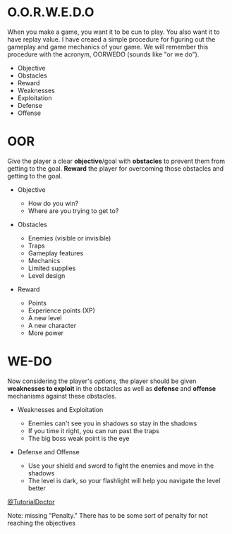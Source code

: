 # O.O.R.W.E.D.O

When you make a game, you want it to be cun to play. You also want it to have replay value. I have creaed a simple procedure for figuring out the gameplay and game mechanics of your game. We will remember this procedure with the acronym, OORWEDO (sounds like "or we do").

- Objective
- Obstacles
- Reward
- Weaknesses
- Exploitation
- Defense
- Offense

# OOR
Give the player a clear **objective**/goal with **obstacles** to prevent them from getting to the goal. **Reward** the player for overcoming those obstacles and getting to the goal.

- Objective
    - How do you win? 
    - Where are you trying to get to? 

- Obstacles
    - Enemies (visible or invisible)
    - Traps
    - Gameplay features
    - Mechanics
    - Limited supplies
    - Level design

- Reward
   - Points
   - Experience points (XP)
   - A new level
   - A new character
   - More power

# WE-DO
 Now considering the player's *options*, the player should be given **weaknesses to exploit** in the obstacles as well as **defense** and **offense** mechanisms against these obstacles.

- Weaknesses and Exploitation
    - Enemies can't see you in shadows so stay in the shadows
    - If you time it right, you can run past the traps
    - The big boss weak point is the eye

- Defense and Offense
    - Use your shield and sword to fight the enemies and move in the shadows
    - The level is dark, so your flashlight will help you navigate the level better
    
[@TutorialDoctor]()

Note: missing "Penalty." There has to be some sort of penalty for not reaching the objectives
